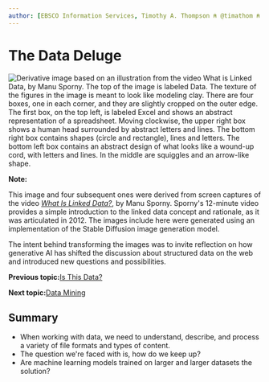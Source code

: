 ```yaml
---
author: [EBSCO Information Services, Timothy A. Thompson ⍝ @timathom ⍝ @timathom@indieweb.social]
---
```


# The Data Deluge

![Derivative image based on an illustration from the video What is Linked Data, by Manu Sporny. The top of the image is labeled Data. The texture of the figures in the image is meant to look like modeling clay. There are four boxes, one in each corner, and they are slightly cropped on the outer edge. The first box, on the top left, is labeled Excel and shows an abstract representation of a spreadsheet. Moving clockwise, the upper right box shows a human head surrounded by abstract letters and lines. The bottom right box contains shapes (circle and rectangle), lines and letters. The bottom left box contains an abstract design of what looks like a wound-up cord, with letters and lines. In the middle are squiggles and an arrow-like shape.](../../submaps/../img/introduction/data_formats.png "Data Formats")

**Note:**

This image and four subsequent ones were derived from screen captures of the video [*What Is Linked Data?*](https://www.youtube.com/watch?v=4x_xzT5eF5Q), by Manu Sporny. Sporny's 12-minute video provides a simple introduction to the linked data concept and rationale, as it was articulated in 2012. The images include here were generated using an implementation of the Stable Diffusion image generation model.

The intent behind transforming the images was to invite reflection on how generative AI has shifted the discussion about structured data on the web and introduced new questions and possibilities.

**Previous topic:**[Is This Data?](../../day_1/lesson_0/is_this_data.md)

**Next topic:**[Data Mining](../../day_1/lesson_0/data_mining.md)

## Summary

-   When working with data, we need to understand, describe, and process a variety of file formats and types of content.
-   The question we're faced with is, how do we keep up?
-   Are machine learning models trained on larger and larger datasets the solution?

